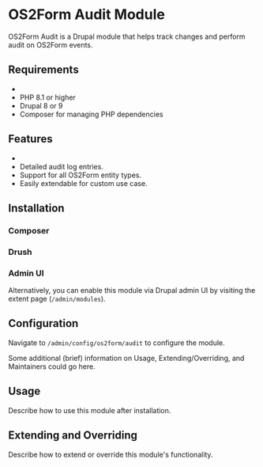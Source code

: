 # OS2Form Audit Module

OS2Form Audit is a Drupal module that helps track changes and perform audit on
OS2Form events.

## Requirements
-
- PHP 8.1 or higher
- Drupal 8 or 9
- Composer for managing PHP dependencies

## Features
-
- Detailed audit log entries.
- Support for all OS2Form entity types.
- Easily extendable for custom use case.

## Installation

### Composer

### Drush

### Admin UI

Alternatively, you can enable this module via Drupal admin UI by visiting the
extent page (`/admin/modules`).

## Configuration

Navigate to `/admin/config/os2form/audit` to configure the module.

Some additional (brief) information on Usage, Extending/Overriding, and
Maintainers could go here.

## Usage

Describe how to use this module after installation.

## Extending and Overriding

Describe how to extend or override this module's functionality.
